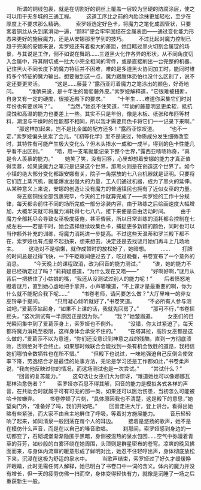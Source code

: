 　　所谓的铜线包裹，就是在切割好的铜丝上覆盖一层较为坚硬的防腐涂层，使之可以用于无冬城的三通工程。
　　这道工序比之前的内胎涂抹更加轻松，至少在厚度上不要求那么精确。
　　索罗娅选定好色卡，将魔力之笔化成圆管状，只要套着铜丝从头到尾滑动一遍，“颜料”便会牢牢固结在金属表面——通过变化能力形态来更好的施展魔力，还是从安娜那里学到的技巧。
　　不过比起对魔力控制已趋于完美的安娜来说，索罗娅还有着极大的差距，她目睹过黑火切割金属锭的场景，与其说是工作，倒不如说在舞蹈……三道黑火化作各异的形状，从不同角度切入金属中，将其削切成一批大小完全相同的零件，或是直接削出一台完整的机器。记住黑火不同长度下的魔力特征并不困难，难的是多道黑火协同加工时，能同时维持多个特征的魔力输出。想要做到这一点，魔力跟肢体恐怕也没什么区别了，说不定还要更灵活。
　　“这是……藤蔓？”露西亚盯着魔力之笔涂出的颜色，好奇地问。
　　“准确来说，是十年生的葡萄藤外皮。”索罗娅解释道，“它很难被扭断，自身又有一定的硬度，很接近殿下的要求。”
　　“十年生……难道你采集它们时对年份也有要求吗？”。
　　“当然，”她忍不住笑道，“年幼的藤蔓明显更柔软，抵抗腐蚀和高温的能力也要差上一些。其实不只是年份，像是木板、纸张和布匹等材料，潮湿与干燥时的性能都不相同，所以我才需要用色卡将它们一一记录下来啊。”
　　“那这样加起来，岂不是比金属的配方还多！”露西亚惊叹道。
　　“也不一定，”索罗娅偏头思索了会儿，“《初等化学》里不是说过，物质成分发生细微改变时，其特性有可能产生极大变化么？但木头掺水一成和一成半，得到的色卡性能几乎看不出区别。”
　　“唔，用一支笔就能记录下整个世界，”露西亚啧啧称奇，“真是令人羡慕的能力。”
　　她笑了笑，没有回答，心里却想着安娜的能力才真正值得羡慕，如果说魔力之笔只是记录这个世界，那黑火则是在创造这个世界了。如今小镇的绝大部分变化都跟安娜有关，院子一角摆放的七八台机器就是证明。只要将它们连上蒸汽机，就能爆发出强大的力量，工人们通过机器，成为了黑火的延伸。从某种意义上来说，安娜的创造让没有魔力的普通镇民也拥有了近似女巫的力量。
　　将五捆铜线全部包裹完毕，今天的工作就算完成了——索罗娅的工作十分规律，每天都会前往不同的场所完成一部分涂装内容，由于熟练之后绘画速度大幅增加，大概半天就可将魔力消耗得七七八八，接下来便是自由活动时间。
　　由于魔力全部耗尽会导致女巫极度疲倦，甚至昏厥，所以日常训练的消耗都会控制在七成左右——若是平时，她会选择继续收集色卡，捕捉更多新颖的颜色，同时也可以当作额外补充的训练，将魔力消耗进一步提高。不过这些天温蒂和罗兰殿下都不在，索罗娅也有点提不起劲来，想来想去，决定还是去找谜月她们再斗上几场地主。
　　这绝对不是偷懒，就作成暂时的放松好了，她暗想。
　　……
　　打牌的时间总是过得飞快，一下午眨眼间便过去了，吃过晚餐，书卷宣布了一个意外的消息。
　　“今天晚上的课程取消，改为回音的能力测试。”
　　“诶，她的能力不是已经确定过了吗？”莉莉疑惑道，“为什么现在又唔——”
　　“好啊好啊，”谜月从背后一把捂住了小姑娘的嘴，“我还从没测试过别人的能力呢！”
　　后者愤怒地瞪着谜月，直到她心虚地把手拿开，小声嘟囔道，“不上课才是最重要的啊，你为什么就不能配合我下呢……”
　　“书卷老师，请问要怎么做？”大厅里唯一的非女巫铃举手提问。
　　“只用凝心倾听就好了，”书卷笑道。
　　“不必所有人参与测试吧，”爱葛莎站起身，“如果不上课的话，我就先回房了。”
　　“那可不行，”书卷摇摇头，“这次测试有一半原因正是因为你。”
　　“我？”她皱眉道。
　　女巫们的目光瞬间集中到了爱葛莎身上，索罗娅也不例外。
　　“没错，你太过紧迫了，每天都将魔力消耗至极限，这样身体会承受不住的。”
　　“在塔其拉，高阶女巫都是这么做的，”爱葛莎不以为意道，“你们还没意识到神意之战的残酷，直到一方彻底溃败，否则绝对不会终止。如果那时候联合会能找到一条有机会致胜的道路，我相信她们哪怕全数牺牲也在所不惜。”
　　“但殿下也说过，一味地强迫自己反倒会使效率下降，劳逸结合才是最佳的处事方法，无论是学习还是工作都如此，”书卷柔声说，“我向他反映过你的情况，而这场测试也是一次尝试。”
　　“尝试什么？”
　　“回音的复苏能力。”
　　这句话让女巫们大为惊讶，“难道她也可以像娜娜瓦那样治愈伤者？”
　　索罗娅亦百思不得其解，回音的能力是模拟各式各样的声音，在共助会时就属于可有可无的那一类，如果还可以医治伤患，当初怎么可能被哈卡拉嫌弃。
　　书卷停顿了片刻，“具体原因我也不清楚，这是殿下的意思，”她望向门外，“准备好了吗，我们开始吧。”
　　回音走进大厅，登上讲台。看得出她略有些紧张，而大家不由自主地屏住了呼吸，等着对方施展能力。
　　音乐轻轻响了起来，如同清泉一般回荡在每个人的耳边。
　　接着是悠扬的歌声，她不是在模仿什么声音，而是在以自己的嗓音歌唱。
　　刹那间，索罗娅感到身边的一切都变了，石砌城堡渐渐隐匿于黑暗，身侧被温热的泉水包围……空气中弥漫着青草的芬芳，如纱般的白雾环绕在她周围，头顶则是群星密布的苍穹。凉爽的晚风拂面而来，与身体内流窜的暖意形成了鲜明对比，她忍不住轻哼出声，身体彻底放松下来，沉浸在这极为舒适的泉水中。
　　当歌声结束，索罗娅过了好久才缓缓睁开眼睛，此时无需任何人解释，她已明白了书卷口中一词的含义。体内的魔力并没有增长，但一天的疲劳仿佛一扫而空，身体变得轻快有力，就像是沉睡了一场之后重获新生一般。
